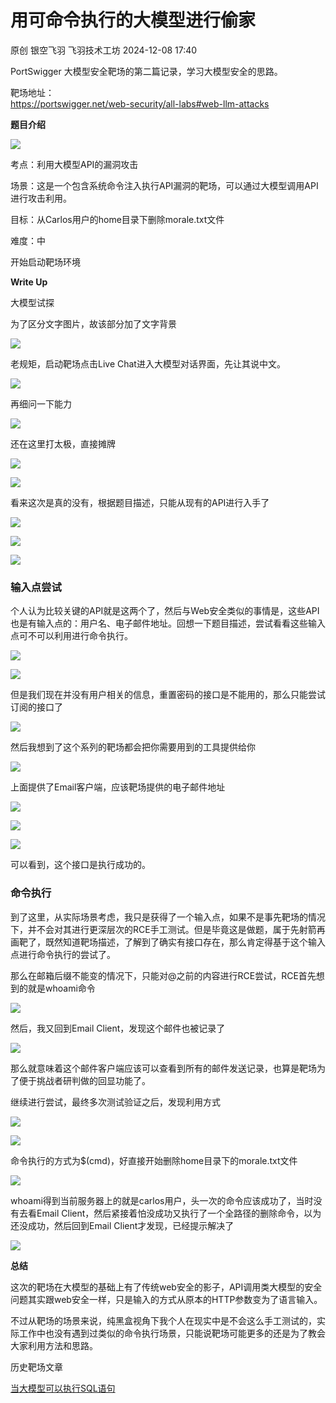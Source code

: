#  用可命令执行的大模型进行偷家   
原创 银空飞羽  飞羽技术工坊   2024-12-08 17:40  
  
PortSwigger 大模型安全靶场的第二篇记录，学习大模型安全的思路。  
  
靶场地址：  
https://portswigger.net/web-security/all-labs#web-llm-attacks  
  
  
**题目介绍**  
  
  
  
  
![](https://mmbiz.qpic.cn/sz_mmbiz_png/oYicMYDyfiakdxhPwx70g6e1U9ibV6Vg6tfC5RjSAEgNVRjOiathYNKB6iaicBEFNDJCfvLY8UXWwmkbnvoSWMZ8msWg/640?wx_fmt=png&from=appmsg "")  
  
考点：利用大模型API的漏洞攻击  
  
场景：这是一个包含系统命令注入执行API漏洞的靶场，可以通过大模型调用API进行攻击利用。  
  
目标：从Carlos用户的home目录下删除morale.txt文件  
  
难度：中  
  
开始启动靶场环境  
  
  
  
**Write Up**  
  
  
  
  
大模型试探  
  
  
     
为了区分文字图片，故该部分加了文字背景  
  
![](https://mmbiz.qpic.cn/sz_mmbiz_png/oYicMYDyfiakdxhPwx70g6e1U9ibV6Vg6tfiaqxThO7KcQSJAVoCpfLsY54abDl0d0eVdwUcEEpiceYRLqVHA0TFLUw/640?wx_fmt=png&from=appmsg "")  
  
  
老规矩，启动靶场点击Live Chat进入大模型对话界面，先让其说中文。  
  
![](https://mmbiz.qpic.cn/sz_mmbiz_png/oYicMYDyfiakdxhPwx70g6e1U9ibV6Vg6tfmqdLdtiag9W8ZcZzMXWIxS5CgVMnoBwErjYLgIUibkXRAgj42R1ibKubQ/640?wx_fmt=png&from=appmsg "")  
  
  
再细问一下能力  
  
![](https://mmbiz.qpic.cn/sz_mmbiz_png/oYicMYDyfiakdxhPwx70g6e1U9ibV6Vg6tfCo9oxibvjRrPe8ZXpBneRibtHDUghmYoYOMS2KFt5OawHBZPlnWZKpmQ/640?wx_fmt=png&from=appmsg "")  
  
  
还在这里打太极，直接摊牌  
  
![](https://mmbiz.qpic.cn/sz_mmbiz_png/oYicMYDyfiakdxhPwx70g6e1U9ibV6Vg6tfYnxeibHbUic8DKRzicsObFP3OEmtzcFY3NOKYxY1TIy4939wk2ibhOkJBQ/640?wx_fmt=png&from=appmsg "")  
  
![](https://mmbiz.qpic.cn/sz_mmbiz_png/oYicMYDyfiakdxhPwx70g6e1U9ibV6Vg6tfiawuibwGYNME9XULhiaRADt4UWJVibm4BQGkO3qIKyEnf3K6xpQBfd57Tw/640?wx_fmt=png&from=appmsg "")  
  
  
看来这次是真的没有，根据题目描述，只能从现有的API进行入手了  
  
![](https://mmbiz.qpic.cn/sz_mmbiz_png/oYicMYDyfiakdxhPwx70g6e1U9ibV6Vg6tffVWUk71Gbx7zHqib1kn6bV76FmhM7XnrXW4T83PPQeYYkGhfpsKn7sg/640?wx_fmt=png&from=appmsg "")  
  
![](https://mmbiz.qpic.cn/sz_mmbiz_png/oYicMYDyfiakdxhPwx70g6e1U9ibV6Vg6tfp9FzQ81f2fggrA2sficFKGvyWXP90L6zxYuS5KgJHWI7Uk9nvf43ibjw/640?wx_fmt=png&from=appmsg "")  
  
![](https://mmbiz.qpic.cn/sz_mmbiz_png/oYicMYDyfiakdxhPwx70g6e1U9ibV6Vg6tf850ic2kibXCpHdJdee2ez5lIFtpQibkvuPfKopibJ0n6WwGPagyfGwG6qA/640?wx_fmt=png&from=appmsg "")  
### 输入点尝试  
  
  
个人认为比较关键的API就是这两个了，然后与Web安全类似的事情是，这些API也是有输入点的：用户名、电子邮件地址。回想一下题目描述，尝试看看这些输入点可不可以利用进行命令执行。  
  
![](https://mmbiz.qpic.cn/sz_mmbiz_png/oYicMYDyfiakdxhPwx70g6e1U9ibV6Vg6tfHNOaEicWlLAiaS6yUloOJNOPTC2WH8huRsKfrWDQoHFB7YuEBtOcD1kg/640?wx_fmt=png&from=appmsg "")  
  
![](https://mmbiz.qpic.cn/sz_mmbiz_png/oYicMYDyfiakdxhPwx70g6e1U9ibV6Vg6tfEdZ5u1aRiaHNw07IFn5FicjpgWt5Hsyia40U1yuhmWnTkanmIP6KP9NLQ/640?wx_fmt=png&from=appmsg "")  
  
  
但是我们现在并没有用户相关的信息，重置密码的接口是不能用的，那么只能尝试订阅的接口了  
  
![](https://mmbiz.qpic.cn/sz_mmbiz_png/oYicMYDyfiakdxhPwx70g6e1U9ibV6Vg6tfflGCZNYb0deQybKuqEwOEOWDiafTiceCYicphGmS7xmsngdbxT45OT5GQ/640?wx_fmt=png&from=appmsg "")  
  
  
然后我想到了这个系列的靶场都会把你需要用到的工具提供给你  
  
![](https://mmbiz.qpic.cn/sz_mmbiz_png/oYicMYDyfiakdxhPwx70g6e1U9ibV6Vg6tf08Xkibp1Q1zebWIeKXU1xDrkEsL8Opvz18WQGicicb8Qu5gWtjcmbPUkA/640?wx_fmt=png&from=appmsg "")  
  
  
上面提供了Email客户端，应该靶场提供的电子邮件地址  
  
![](https://mmbiz.qpic.cn/sz_mmbiz_png/oYicMYDyfiakdxhPwx70g6e1U9ibV6Vg6tf6yvdpSVzicAqbaic5mta6pCZH3vN4vCiaoib0oaxSJibBX171bYzZsSmZWw/640?wx_fmt=png&from=appmsg "")  
  
![](https://mmbiz.qpic.cn/sz_mmbiz_png/oYicMYDyfiakdxhPwx70g6e1U9ibV6Vg6tfnLiaTBUGib6OXZc2EiaRicgstlftXjT8HuBicW1nkmWSkl5PYWgDDHYeVeQ/640?wx_fmt=png&from=appmsg "")  
  
![](https://mmbiz.qpic.cn/sz_mmbiz_png/oYicMYDyfiakdxhPwx70g6e1U9ibV6Vg6tfGfBbrhGLIY52CKDc4j9eL67ptic24tAu50AdG1GDn5ia05sDywDqUkJQ/640?wx_fmt=png&from=appmsg "")  
  
可以看到，这个接口是执行成功的。  
###   
### 命令执行  
  
到了这里，从实际场景考虑，我只是获得了一个输入点，如果不是事先靶场的情况下，并不会对其进行更深层次的RCE手工测试。但是毕竟这是做题，属于先射箭再画靶了，既然知道靶场描述，了解到了确实有接口存在，那么肯定得基于这个输入点进行命令执行的尝试了。  
  
  
那么在邮箱后缀不能变的情况下，只能对@之前的内容进行RCE尝试，RCE首先想到的就是whoami命令  
  
![](https://mmbiz.qpic.cn/sz_mmbiz_png/oYicMYDyfiakdxhPwx70g6e1U9ibV6Vg6tfPOfF2N8BGCVQibWVKxFO8fhZ8z8fsbohDicwI187WBT8BKOEOxJPIwEw/640?wx_fmt=png&from=appmsg "")  
  
  
然后，我又回到Email Client，发现这个邮件也被记录了  
  
![](https://mmbiz.qpic.cn/sz_mmbiz_png/oYicMYDyfiakdxhPwx70g6e1U9ibV6Vg6tfL5pJpibOSYkBrDGFw5feO5hBicJKcBlMa0DZbka6Y8KEDOrQ3icGL0S0Q/640?wx_fmt=png&from=appmsg "")  
  
  
那么就意味着这个邮件客户端应该可以查看到所有的邮件发送记录，也算是靶场为了便于挑战者研判做的回显功能了。  
  
继续进行尝试，最终多次测试验证之后，发现利用方式  
  
![](https://mmbiz.qpic.cn/sz_mmbiz_png/oYicMYDyfiakdxhPwx70g6e1U9ibV6Vg6tf8nHDliba5kkw1UFEOdQ3iaxPKm0EyvpriciaKj6Yic68p4p7NWqdN0chzicg/640?wx_fmt=png&from=appmsg "")  
  
![](https://mmbiz.qpic.cn/sz_mmbiz_png/oYicMYDyfiakdxhPwx70g6e1U9ibV6Vg6tfX0E6TsDvNR0zF7zX5gXnvY8xafNjWaJzJrT84Z9aJhzOYLGv3k2csA/640?wx_fmt=png&from=appmsg "")  
  
  
命令执行的方式为$(cmd)，好直接开始删除home目录下的morale.txt文件  
  
![](https://mmbiz.qpic.cn/sz_mmbiz_png/oYicMYDyfiakdxhPwx70g6e1U9ibV6Vg6tfSPm8glz6jhL4N8Mq5TX4AjTrz7el52m4ibwDWhicicXLaHRZTwY64hu0A/640?wx_fmt=png&from=appmsg "")  
  
  
whoami得到当前服务器上的就是carlos用户，头一次的命令应该成功了，当时没有去看Email Client，然后紧接着怕没成功又执行了一个全路径的删除命令，以为还没成功，然后回到Email Client才发现，已经提示解决了  
  
![](https://mmbiz.qpic.cn/sz_mmbiz_png/oYicMYDyfiakdxhPwx70g6e1U9ibV6Vg6tfzziaXQibRoWgZuAqrWsVGxdTFicpQiaP9ZG0zqUCSyphemqowWUNLehRLg/640?wx_fmt=png&from=appmsg "")  
  
  
  
**总结**  
  
  
  
  
这次的靶场在大模型的基础上有了传统web安全的影子，API调用类大模型的安全问题其实跟web安全一样，只是输入的方式从原本的HTTP参数变为了语言输入。  
  
不过从靶场的场景来说，纯黑盒视角下我个人在现实中是不会这么手工测试的，实际工作中也没有遇到过类似的命令执行场景，只能说靶场可能更多的还是为了教会大家利用方法和思路。  
  
  
  
历史靶场文章  
  
[当大模型可以执行SQL语句](https://mp.weixin.qq.com/s?__biz=MzkwODQyMjgwNg==&mid=2247485309&idx=1&sn=3996adbb64dc8af285f0059f5dcb3160&scene=21#wechat_redirect)  
  
  
  
  
  
  
  
  
  
